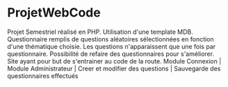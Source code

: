 # ProjetWebCode
Projet Semestriel réalisé en PHP. Utilisation d'une template MDB. Questionnaire remplis de questions aléatoires sélectionnées en fonction d'une thématique choisie. Les questions n'apparaissent que une fois par questionnaire.
Possibilité de refaire des questionnaires pour s'améliorer.
Site ayant pour but de s'entrainer au code de la route.
Module Connexion | Module Administrateur | Creer et modifier des questions | Sauvegarde des questionnaires effectués  

